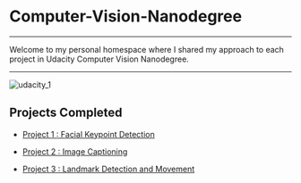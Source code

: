 # Computer-Vision-Nanodegree

- - - -

Welcome to my personal homespace where I shared my approach to each project in Udacity Computer Vision Nanodegree.

- - - -

![udacity_1](https://user-images.githubusercontent.com/26703868/71909920-f3997f80-3196-11ea-8ffe-0d5429880f79.png)

## Projects Completed

- [Project 1 : Facial Keypoint Detection](https://github.com/may12day/Computer-Vision-Nanodegree/tree/master/Project_1_facial_keypoint_detection)

- [Project 2 : Image Captioning](https://github.com/may12day/Computer-Vision-Nanodegree/tree/master/Project_2_image_captioning)

- [Project 3 : Landmark Detection and Movement](https://github.com/may12day/Computer-Vision-Nanodegree/tree/master/Project_3_landmark_detection_and_movement)
